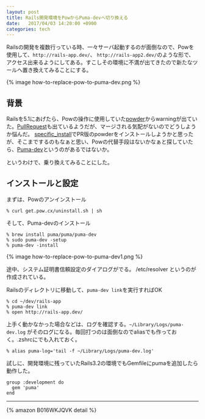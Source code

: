 ```yaml
---
layout: post
title: Rails開発環境をPowからPuma-devへ切り換える
date:   2017/04/03 14:20:00 +0900
categories: tech
---
```

Railsの開発を複数行っている時、一々サーバ起動するのが面倒なので、Powを使用して、`http://rails-app.dev/`、 `http://rails-app2.dev/`のような形で、アクセス出来るようにしてある。すこしその環境に不満が出てきたので新たなツールへ置き換えてみることにする。

{% image how-to-replace-pow-to-puma-dev.png %}


## 背景

Railsを5.1にあげたら、Powの操作に使用していた[powder]からwarningが出ていた。[PullRequest]も出ているようだが、マージされる気配がないのでどうしようか悩んだ。
[specific_install]でPR版のpowderをインストールしようかと思ったが、そこまでするのもなぁと思い、Powの代替手段はないかなぁと探していたら、[Puma-dev]というのがあるではないか。

というわけで、乗り換えてみることにした。

[powder]: https://github.com/rodreegez/powder
[PullRequest]: https://github.com/rodreegez/powder/pull/127
[specific_install]: https://github.com/rdp/specific_install
[Puma-dev]: https://github.com/puma/puma-dev

## インストールと設定

まずは、Powのアンインストール

    % curl get.pow.cx/uninstall.sh | sh

そして、Puma-devのインストール

    % brew install puma/puma/puma-dev
    % sudo puma-dev -setup
    % puma-dev -install

{% image how-to-replace-pow-to-puma-dev1.png %}

途中、システム証明書信頼設定のダイアログがでる。
/etc/resolver というのが作成されている。

Railsのディレクトリに移動して、`puma-dev link`を実行すればOK

    % cd ~/dev/rails-app
    % puma-dev link
    % open http://rails-app.dev/

上手く動かなかった場合などは、ログを確認する。`~/Library/Logs/puma-dev.log` がそのログになる。毎回打つのは面倒なのでaliasでも作っておく。.zshrcにでも入れておく。

```
% alias puma-log='tail -f ~/Library/Logs/puma-dev.log'
```

試しに、開発環境に残っていたRails3.2の環境でもGemfileにpumaを追加したら動作した。

```
group :development do
  gem 'puma'
end
```

---

{% amazon B016WKJQVK detail %}
